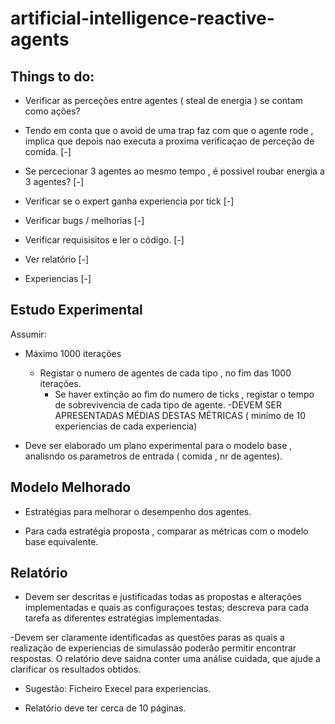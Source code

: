 # artificial-intelligence-reactive-agents

## Things to do:

- Verificar as perceções entre agentes ( steal de energia ) se contam como ações?
- Tendo em conta que o avoid de uma trap faz com que o agente rode , implica que depois nao executa a proxima verificaçao de perceção de comida.    [-]

- Se percecionar 3 agentes ao mesmo tempo , é possivel roubar energia a 3 agentes?  [-]

- Verificar se o expert ganha experiencia por tick [-]

- Verificar bugs / melhorias [-]

- Verificar requisisitos e ler o código.    [-]

- Ver relatório [-]

- Experiencias  [-]


## Estudo Experimental
Assumir:
- Máximo 1000 iterações
    - Registar o numero de agentes de cada tipo , no fim das 1000 iterações.
        - Se haver extinção ao fim do numero de ticks , registar o tempo de sobrevivencia de cada tipo de agente.
            -DEVEM SER APRESENTADAS MÉDIAS DESTAS MÉTRICAS ( minímo de 10 experiencias de cada experiencia)


- Deve ser elaborado um plano experimental para o modelo base , analisndo os parametros de entrada ( comida , nr de agentes).


## Modelo Melhorado

- Estratégias para melhorar o desempenho dos agentes.

- Para cada estratégia proposta , comparar as métricas com o modelo base equivalente.



## Relatório

- Devem ser descritas e justificadas todas as propostas e alterações implementadas e quais as configuraçoes testas; descreva para cada tarefa as diferentes estratégias implementadas.

-Devem ser claramente identificadas as questões paras as quais a realização de experiencias de simulassão poderão permitir encontrar respostas. O relatório deve saidna conter uma análise cuidada, que ajude a clarificar os resultados obtidos.

- Sugestão: Ficheiro Execel para experiencias.

- Relatório deve ter cerca de 10 páginas.